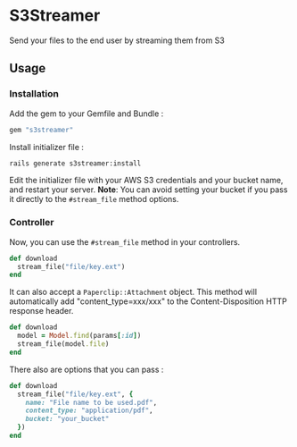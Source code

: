 # S3Streamer

Send your files to the end user by streaming them from S3

## Usage

### Installation

Add the gem to your Gemfile and Bundle :

```ruby
gem "s3streamer"
```

Install initializer file :

```bash
rails generate s3streamer:install
```

Edit the initializer file with your AWS S3 credentials and your bucket name,
and restart your server.
**Note**: You can avoid setting your bucket if you pass it directly to the
`#stream_file` method options.

### Controller

Now, you can use the `#stream_file` method in your controllers.

```ruby
def download
  stream_file("file/key.ext")
end
```

It can also accept a `Paperclip::Attachment` object. This method will
automatically add "content_type=xxx/xxx" to the Content-Disposition HTTP
response header.

```ruby
def download
  model = Model.find(params[:id])
  stream_file(model.file)
end
```

There also are options that you can pass :

```ruby
def download
  stream_file("file/key.ext", {
    name: "File name to be used.pdf",
    content_type: "application/pdf",
    bucket: "your_bucket"
  })
end
```
